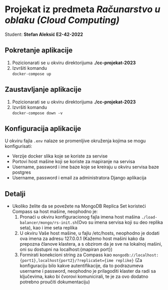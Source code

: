 <h1>Projekat iz predmeta <em>Računarstvo u oblaku (Cloud Computing)</em></h1>
<p>Student: <strong>Stefan Aleksić E2-42-2022</strong></p>

<h2>Pokretanje aplikacije</h2>
<ol>
  <li>Pozicionarati se u okviru direktorijuma <strong>./cc-projekat-2023</strong></li>
  <li>Izvršiti komandu</br>
    <code>docker-compose up</code>
  </li>
</ol>

<h2>Zaustavljanje aplikacije</h2>
<ol>
  <li>Pozicionarati se u okviru direktorijuma <strong>./cc-projekat-2023</strong></li>
  <li>Izvršiti komandu</br>
    <code>docker-compose down -v</code>
  </li>
</ol>

<h2>Konfiguracija aplikacije</h2>
<p>U okviru fajla <code>.env</code> nalaze se promenljive okruženja kojima se mogu konfigurisati:
<ul>
  <li>Verzije docker slika koje se koriste za servise</li>
  <li>Portovi host mašine koji se koriste za mapiranje na servisa</li>
  <li>Username, password i ime baze koje se kreiraju u okviru servisa baze postgres</li>
  <li>Username, password i email za administratora Django aplikacija</li>
</ul>

<h2>Detalji</h2>
<ul>
  <li>Ukoliko želite da se povežete na MongoDB Replica Set koristeći Compass sa host mašine, neophodno je:
    <ol>
      <li>Pronaći u okviru konfiguracionog fajla imena host mašina <code>./load-balancer/mongo/rs-init.sh</code>(Ovo su imena servisa koji su deo replika seta), kao i ime seta replika
      </li>
      <li>U okviru Vaše host mašine, u fajlu /etc/hosts, neophodno je dodati ova imena za adresu 127.0.0.1 (Kažemo host mašini kako da prepozna članove klastera, a s obzirom da je sve na lokalnoj mašini, oni su dostupni na localhost:{mapiran port})
      </li>
      <li>Formirati konekcioni string za Compass kao <code>mongodb://localhost:{port1},localhost{port2}/?replicaSet={ime replike}</code> (Za konfiguraciju bilo kakve autentifikacije, da to podrazumeva username i password, neophodno je prilagoditi klaster da radi sa ključevima, kako bi čvorovi komunicirali, te je za ovo dodatno potrebno proučiti dokumentaciju)
      </li>
    </ol>
  </li>
</ul>
